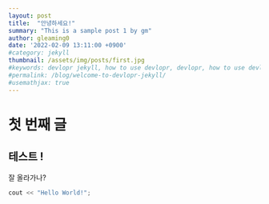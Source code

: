 ```yaml
---
layout: post
title:  "안녕하세요!"
summary: "This is a sample post 1 by gm"
author: gleaming0
date: '2022-02-09 13:11:00 +0900'
#category: jekyll
thumbnail: /assets/img/posts/first.jpg
#keywords: devlopr jekyll, how to use devlopr, devlopr, how to use devlopr-jekyll, devlopr-jekyll tutorial,best jekyll themes
#permalink: /blog/welcome-to-devlopr-jekyll/
#usemathjax: true
---
```



# 첫 번째 글
## 테스트 !

잘 올라가나?


```c++
cout << "Hello World!";
```

